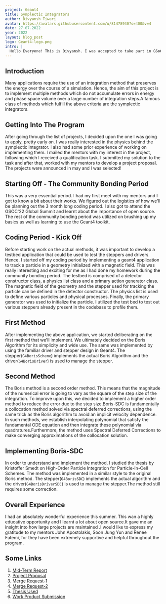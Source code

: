 ```yaml
---
project: Geant4
title: Symplectic Integrators
author: Divyansh Tiwari
avatar: https://avatars.githubusercontent.com/u/81478940?s=400&v=4
date: 27.07.2022
year: 2022
layout: blog_post
logo: Geant4-logo.png
intro: |
  Hello Everyone! This is Divyansh. I was accepted to take part in GSoC 2022 under CERN-HSF and I am contributing to Geant4. My project is about implementing symplectic integrators into the Geant4 codebase.
---
```


## Introduction

Many applications require the use of an integration method that preserves the
energy over the course of a simulation. Hence, the aim of this project is to
implement multiple methods which do not accumulate errors in energy and phase
space volume over a large number of integration steps.A famous class of methods
which fulfill the above criteria are the symplectic integrators.

## Getting Into The Program

After going through the list of projects, I decided upon the one I was going to
apply, pretty early on. I was really interested in the physics behind the
symplectic integrator. I also had some prior experience of working on
implementing them. I mailed the mentors with my interest in the project,
following which I received a qualification task. I submitted my solution to the
task and after that, worked with my mentors to develop a project proposal. The
projects were announced in may and I was selected!

## Starting Off - The Community Bonding Period

This was a very essential period. I had my first meet with my mentors and I got
to know a bit about their works. We figured out the logistics of how we'll be
planning out the 3 month long coding period. I also got to attend the GSOC'22
Global Summit and learnt about the importance of open source. The rest of the
community bonding period was utilized on brushing up my basics as well as
learning to use the Geant4 toolkit.

## Coding Period - Kick Off

Before starting work on the actual methods, it was important to develop a
testbed application that could be used to test the steppers and drivers. Hence,
I started off my coding period by implementing a geant4 application to track a
particle in a geometry initialized with a magnetic field. This was really
interesting and exciting for me as I had done my homework during the community
bonding period. The testbed is comprised of a detector constructor class, a
physics list class and a primary action generator class. The magnetic field of
the geometry and the stepper used for tracking the particle can be defined in
the detector constructor. The physics list is used to define various particles
and physical processes. Finally, the primary generator was used to initialize
the particle. I utilized the test bed to test out various steppers already
present in the codebase to profile them.

## First Method

After implementing the above application, we started deliberating on the first
method that we'll implement. We ultimately decided on the Boris Algorithm for
its simplicity and wide use. The same was implemented by using the familiar
driver and stepper design in Geant4. The stepper(`G4BorisScheme`) implements the
actual Boris Algorithm and the driver(`G4BorisDriver`) is used to manage the
stepper.

## Second Method

The Boris method is a second order method. This means that the magnitude of the
numerical error is going to vary as the square of the step size of the
integration. To improve upon this, we decided to implement a higher order method
to reduce the error due to the step size.Boris-SDC is fundamentally a
collocation method solved via spectral deferred corrections, using the same
trick as the Boris algorithm to avoid an implicit velocity dependence. In such
methods, we establish interpolating polynomial that satisfy the fundamental ODE
equation and then integrate these polynomial via quadratures.Furthermore, the
method uses Spectral Deferred Corrections to make converging approximations of
the collocation solution.

## Implementing Boris-SDC

In order to understand and implement the method, I studied the thesis by
Kristoffer Smedt on High-Order Particle Integration for Particle-In-Cell
Schemes. The method was implemented in a similar style to the original Boris
method. The stepper(`G4BorisSDC`) implements the actual algorithm and the
driver(`G4BorisDriverSDC`) is used to manage the stepper.The method still
requires some correction.

## Overall Experience

I had an absolutely wonderful experience this summer. This wan a highly
educative opportunity and I learnt a lot about open source.It gave me an insight
into how large projects are maintained .I would like to express my gratitude to
my mentors John Apostolakis, Soon Jung Yun and Renee Fatemi, for they have been
extremely supportive and helpful throughout the program.

## Some Links

1. [Mid-Term Report](https://docs.google.com/document/d/1LMNU8qvVKALE9EH1Hc5ROZeL-fl60gFf81KE4QsBj0M/edit?usp=sharing)
2. [Project Proposal](https://docs.google.com/document/d/1gLeoJs8HuCoLsN0AeceiVCH1QyNXHK9V3zmpyA0v0QM/edit?usp=sharing)
3. [Merge Request-1](https://gitlab.cern.ch/geant4/geant4-dev/-/merge_requests/2930)
4. [Merge Request-2](https://gitlab.cern.ch/geant4/geant4-dev/-/merge_requests/3029)
5. [Thesis Used](https://etheses.whiterose.ac.uk/22831/1/Smedt%20Thesis%20Final%20v2.pdf)
6. [Work Product Submission](https://docs.google.com/document/d/1p941HeP66Ubo56jffXnzlNsHEQRv72bfRCRtRul1x6U/edit?usp=sharing)
